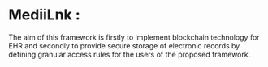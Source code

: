 # MediiLnk :

The aim of this framework is firstly to implement blockchain technology for EHR and secondly to provide secure storage of electronic records by defining granular access rules for the users of the proposed framework.
